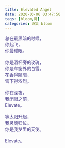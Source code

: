 ```yaml
---
title: Elevated Angel
date: 2020-03-06 03:47:50
tags: [bloom,诗]
categories: 诗集 bloom
---
```

<span style="color: #483d8b; ">
总在最黑暗的时候，<br>
你起飞，<br>
你最耀眼。<br><br>
你是酒杯旁的玫瑰，<br>
你是车窗外的白雪。<br>
花香得隐晦，<br>
雪下得浓烈。<br><br>
你在深夜，<br>
我闭眼之前，<br>
Elevate。<br><br>
等太阳升起，<br>
我灵魂归位。<br>  
你是我梦里的天使。<br><br>
Elevate。 <br> 
</span>